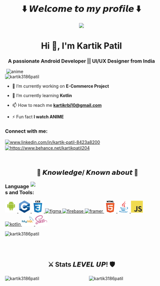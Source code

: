 <h1 align="center"> ⬇️ 𝙒𝙚𝙡𝙘𝙤𝙢𝙚 𝙩𝙤 𝙢𝙮 𝙥𝙧𝙤𝙛𝙞𝙡𝙚 ⬇️ </h1>
<!-- ![MasterHead](https://wallpapercave.com/wp/wp6081430.jpg) -->
<div align="center">
<img src="https://wallpaperaccess.com/full/8604367.png">
</div>
<h1 align="center">Hi 👋, I'm Kartik Patil</h1>
<h3 align="center">A passionate Android Developer || UI/UX Designer from India</h3>
<img align="right" alt="anime" width="500" src="https://media.tenor.com/eT6YbPl_OoEAAAAC/gojo-gojo-satoru.gif">

<p align="left"> <img src="https://komarev.com/ghpvc/?username=kartik3186patil&label=Profile%20views&color=0e75b6&style=flat" alt="kartik3186patil" /> </p>


- 🔭 I’m currently working on **E-Commerce Project**

- 🌱 I’m currently learning **Kotlin**

- 📫 How to reach me **kartikrbj10@gmail.com**

- ⚡ Fun fact **I watch ANIME**

<h3 align="left">Connect with me:</h3>
<p align="left">
<a href="https://linkedin.com/in/www.linkedin.com/in/kartik-patil-8423a8200" target="blank"><img align="center" src="https://raw.githubusercontent.com/rahuldkjain/github-profile-readme-generator/master/src/images/icons/Social/linked-in-alt.svg" alt="www.linkedin.com/in/kartik-patil-8423a8200" height="30" width="40" /></a>
<a href="https://www.behance.net/https://www.behance.net/kartikpatil204" target="blank"><img align="center" src="https://raw.githubusercontent.com/rahuldkjain/github-profile-readme-generator/master/src/images/icons/Social/behance.svg" alt="https://www.behance.net/kartikpatil204" height="30" width="40" /></a>
</p>
<br>


<div>
<h2 align="center">        📇 𝙆𝙣𝙤𝙬𝙡𝙚𝙙𝙜𝙚/ 𝙆𝙣𝙤𝙬𝙣 𝙖𝙗𝙤𝙪𝙩 📇</h2>
<p>
<img src="https://media.tenor.com/zWLzYDsUprAAAAAC/anime-boy.gif" width="420px" align="right">
</div>
<h3 align="left">Languages and Tools:</h3>
<p align="left"> <a href="https://developer.android.com" target="_blank" rel="noreferrer"> <img src="https://raw.githubusercontent.com/devicons/devicon/master/icons/android/android-original-wordmark.svg" alt="android" width="40" height="40"/> </a> <a href="https://www.w3schools.com/cpp/" target="_blank" rel="noreferrer"> <img src="https://raw.githubusercontent.com/devicons/devicon/master/icons/cplusplus/cplusplus-original.svg" alt="cplusplus" width="40" height="40"/> </a> <a href="https://www.w3schools.com/css/" target="_blank" rel="noreferrer"> <img src="https://raw.githubusercontent.com/devicons/devicon/master/icons/css3/css3-original-wordmark.svg" alt="css3" width="40" height="40"/> </a> <a href="https://www.figma.com/" target="_blank" rel="noreferrer"> <img src="https://www.vectorlogo.zone/logos/figma/figma-icon.svg" alt="figma" width="40" height="40"/> </a> <a href="https://firebase.google.com/" target="_blank" rel="noreferrer"> <img src="https://www.vectorlogo.zone/logos/firebase/firebase-icon.svg" alt="firebase" width="40" height="40"/> </a> <a href="https://www.framer.com/" target="_blank" rel="noreferrer"> <img src="https://www.vectorlogo.zone/logos/framer/framer-icon.svg" alt="framer" width="40" height="40"/> </a> <a href="https://www.w3.org/html/" target="_blank" rel="noreferrer"> <img src="https://raw.githubusercontent.com/devicons/devicon/master/icons/html5/html5-original-wordmark.svg" alt="html5" width="40" height="40"/> </a> <a href="https://www.java.com" target="_blank" rel="noreferrer"> <img src="https://raw.githubusercontent.com/devicons/devicon/master/icons/java/java-original.svg" alt="java" width="40" height="40"/> </a> <a href="https://developer.mozilla.org/en-US/docs/Web/JavaScript" target="_blank" rel="noreferrer"> <img src="https://raw.githubusercontent.com/devicons/devicon/master/icons/javascript/javascript-original.svg" alt="javascript" width="40" height="40"/> </a> <a href="https://kotlinlang.org" target="_blank" rel="noreferrer"> <img src="https://www.vectorlogo.zone/logos/kotlinlang/kotlinlang-icon.svg" alt="kotlin" width="40" height="40"/> </a> <a href="https://www.mysql.com/" target="_blank" rel="noreferrer"> <img src="https://raw.githubusercontent.com/devicons/devicon/master/icons/mysql/mysql-original-wordmark.svg" alt="mysql" width="40" height="40"/> </a> <a href="https://sass-lang.com" target="_blank" rel="noreferrer"> <img src="https://raw.githubusercontent.com/devicons/devicon/master/icons/sass/sass-original.svg" alt="sass" width="40" height="40"/> </a> </p>

<p><img align="center" src="https://github-readme-stats.vercel.app/api/top-langs?username=kartik3186patil&show_icons=true&locale=en&layout=compact" alt="kartik3186patil" /></p>
<br>
<br>

 <h2 align ="center">⚔️ Stats 𝙇𝙀𝙑𝙀𝙇 𝙐𝙋! 🛡️</h2>
 <div>
&nbsp;<img src ="https://github-readme-stats.vercel.app/api?username=kartik3186patil&theme=shades-of-purple&border_radius=20px&show_icons=true&locale=en" alt="kartik3186patil" width = "50%" height ="200px" align ="left"/>
<img  src = "https://github-readme-stats.vercel.app/api/top-langs/?username=Kartik3186Patil&layout=compact&langs_count=8&border_radius=20px&theme=shades-of-purple" width ="45%" height ="200px" align ="right" alt="kartik3186patil"/>
   <br>
<br>
</div>




